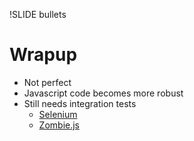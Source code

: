 !SLIDE bullets
# Wrapup

* Not perfect
* Javascript code becomes more robust
* Still needs integration tests
  * [Selenium](http://seleniumhq.org/)
  * [Zombie.js](http://zombie.labnotes.org/)
